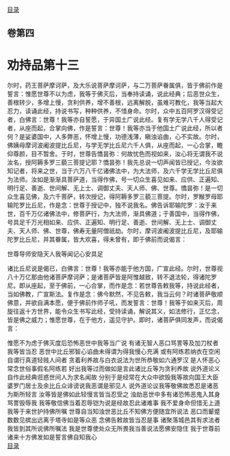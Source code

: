 <div class="menu"><a href="/lotus-sutra/#/table-of-contents">目录</a></div>
<hgroup>
  <h2>卷第四</h2>
  <h1>劝持品第十三</h1>
</hgroup>
<p>
  尔时，药王菩萨摩诃萨，及大乐说菩萨摩诃萨，与二万菩萨眷属俱，皆于佛前作是誓言：惟愿世尊不以为虑，我等于佛灭后，当奉持读诵，说此经典；后恶世众生，善根转少，多增上慢，贪利供养，增不善根，远离解脱，虽难可教化，我等当起大忍力，读诵此经，持说书写，种种供养，不惜身命。尔时，众中五百阿罗汉得受记者，白佛言：世尊！我等亦自誓愿，于异国土广说此经。复有学无学八千人得受记者，从座而起，合掌向佛，作是誓言：世尊！我等亦当于他国土广说此经，所以者何？是娑婆国中，人多弊恶，怀增上慢，功德浅薄，瞋浊谄曲，心不实故。尔时，佛姨母摩诃波阇波提比丘尼，与学无学比丘尼六千人俱，从座而起，一心合掌，瞻仰尊颜，目不暂舍。于时，世尊告憍昙弥：何故忧色而视如来，汝心将无谓我不说汝名，授阿耨多罗三藐三菩提记耶？憍昙弥！我先总说一切声闻皆已授记，今汝欲知记者，将来之世，当于六万八千亿诸佛法中，为大法师，及六千学无学比丘尼俱为法师。汝如是渐渐具菩萨道，当得作佛，号一切众生喜见如来、应供、正遍知、明行足、善逝、世间解、无上士、调御丈夫、天人师、佛、世尊。憍昙弥！是一切众生喜见佛，及六千菩萨，转次授记，得阿耨多罗三藐三菩提。尔时，罗睺罗母耶输陀罗比丘尼，作是念：世尊于授记中，独不说我名。佛告诉耶输陀罗：汝于来世，百千万亿诸佛法中，修菩萨行，为大法师，渐具佛道；于善国中，当得作佛，号具足千万光相如来、应供、正遍知、明行足、善逝、世间解、无上士、调御丈夫、天人师、佛、世尊，佛寿无量阿僧祇劫。尔时，摩诃波阇波提比丘尼，及耶输陀罗比丘尼，并其眷属，皆大欢喜，得未曾有，即于佛前而说偈言：
</p>
<div class="commentary">
  <span>世尊导师</span
  ><span>安隐天人</span
  ><span>我等闻记</span
  ><span>心安具足</span>
</div>
<p>
  诸比丘尼说是偈已，白佛言：世尊！我等亦能于他方国，广宣此经。尔时，世尊视八十万亿那由他诸菩萨摩诃萨；是诸菩萨皆是阿惟越致，转不退法轮，得诸陀罗尼。即从座起，至于佛前，一心合掌，而作是念：若世尊告敕我等，持说此经者，当如佛教，广宣斯法。复作是念：佛今默然，不见告敕，我当云何？时诸菩萨敬顺佛意，并欲自满本愿，便于佛前作师子吼，而发誓言：世尊！我等于如来灭后，周旋往返十方世界，能令众生书写此经，受持读诵，解说其义，如法修行，正忆念，皆是佛之威力；惟愿世尊，在于他方，遥见守护。即时，诸菩萨俱同发声，而说偈言：
</p>
<div class="commentary">
  <span>惟愿不为虑</span
  ><span>于佛灭度后</span
  ><span>恐怖恶世中</span
  ><span>我等当广说</span>
  <span>有诸无智人</span
  ><span>恶口骂詈等</span
  ><span>及加刀杖者</span
  ><span>我等皆当忍</span>
  <span>恶世中比丘</span
  ><span>邪智心谄曲</span
  ><span>未得谓为得</span
  ><span>我慢心充满</span>
  <span>或有阿练若</span
  ><span>纳衣在空闲</span
  ><span>自谓行真道</span
  ><span>轻贱人间者</span>
  <span>贪着利养故</span
  ><span>与白衣说法</span
  ><span>为世所恭敬</span
  ><span>如六通罗汉</span>
  <span>是人怀恶心</span
  ><span>常念世俗事</span
  ><span>假名阿练若</span>
  <span>好出我等过</span
  ><span>而做如是言</span
  ><span>此诸比丘等</span
  ><span>为贪利养故</span>
  <span>说外道论义</span
  ><span>自作此经典</span
  ><span>诳惑世间人</span
  ><span>为求名闻故</span>
  <span>分别于是经</span
  ><span>常在大众中</span
  ><span>欲毁我等故</span
  ><span>向国王大臣</span>
  <span>婆罗门居士</span
  ><span>及余比丘众</span
  ><span>诽谤说我恶</span
  ><span>谓是邪见人</span>
  <span>说外道论议</span
  ><span>我等敬佛故</span
  ><span>悉忍是诸恶</span
  ><span>为斯所轻言</span>
  <span>汝等皆是佛</span
  ><span>如此轻慢言</span
  ><span>皆当忍受之</span>
  <span>浊劫恶世中</span
  ><span>多有诸恐怖</span
  ><span>恶鬼入其身</span
  ><span>骂詈毁辱我</span>
  <span>我等敬信佛</span
  ><span>当着忍辱铠</span
  ><span>为说是经故</span
  ><span>忍此诸难事</span>
  <span>我不爱身命</span
  ><span>但惜无上道</span
  ><span>我等于来世</span
  ><span>护持佛所嘱</span>
  <span>世尊自当知</span
  ><span>浊世恶比丘</span
  ><span>不知佛方便</span
  ><span>随宜所说法</span>
  <span>恶口而颦蹙</span
  ><span>数数见摈出</span
  ><span>远离于塔寺</span
  ><span>如是等众恶</span>
  <span>念佛告敕故</span
  ><span>皆当忍是事</span>
  <span>诸聚落城邑</span
  ><span>其有求法者</span
  ><span>我皆到其所</span
  ><span>说佛所嘱法</span>
  <span>我是世尊使</span
  ><span>处众无所畏</span
  ><span>我当善说法</span
  ><span>愿佛安隐住</span>
  <span>我于世尊前</span
  ><span>诸来十方佛</span
  ><span>发如是誓言</span
  ><span>佛自知我心</span>
</div>
<div class="menu"><a href="/lotus-sutra/#/table-of-contents">目录</a></div>

